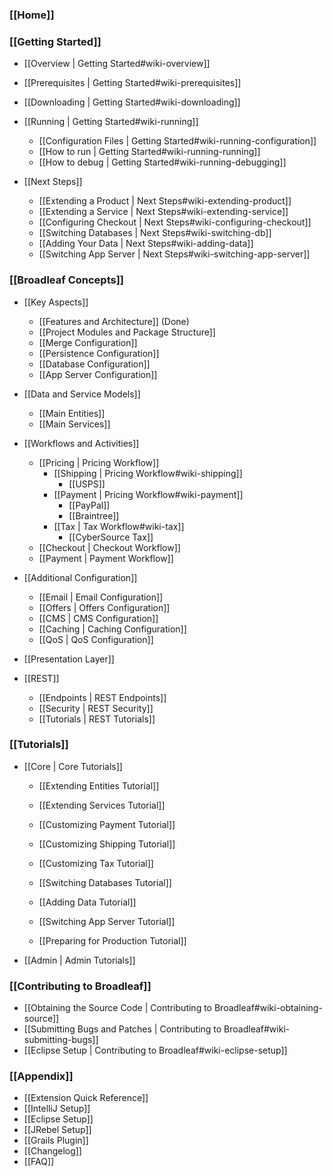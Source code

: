 ### [[Home]]

### [[Getting Started]]

- [[Overview | Getting Started#wiki-overview]]
- [[Prerequisites | Getting Started#wiki-prerequisites]]
- [[Downloading | Getting Started#wiki-downloading]]
- [[Running | Getting Started#wiki-running]]
    - [[Configuration Files | Getting Started#wiki-running-configuration]]
    - [[How to run | Getting Started#wiki-running-running]]
    - [[How to debug | Getting Started#wiki-running-debugging]]

- [[Next Steps]]
    - [[Extending a Product | Next Steps#wiki-extending-product]]
    - [[Extending a Service | Next Steps#wiki-extending-service]]
    - [[Configuring Checkout | Next Steps#wiki-configuring-checkout]]
    - [[Switching Databases | Next Steps#wiki-switching-db]]
    - [[Adding Your Data | Next Steps#wiki-adding-data]]
    - [[Switching App Server | Next Steps#wiki-switching-app-server]]

### [[Broadleaf Concepts]]

- [[Key Aspects]]
    - [[Features and Architecture]] (Done)
    - [[Project Modules and Package Structure]]
    - [[Merge Configuration]]
    - [[Persistence Configuration]]
    - [[Database Configuration]]
    - [[App Server Configuration]]

- [[Data and Service Models]]
    - [[Main Entities]]
    - [[Main Services]]

- [[Workflows and Activities]]
    - [[Pricing | Pricing Workflow]]
        - [[Shipping | Pricing Workflow#wiki-shipping]]
            - [[USPS]]
        - [[Payment | Pricing Workflow#wiki-payment]]
            - [[PayPal]]
            - [[Braintree]]
        - [[Tax | Tax Workflow#wiki-tax]]
            - [[CyberSource Tax]]
    - [[Checkout | Checkout Workflow]]
    - [[Payment | Payment Workflow]]

- [[Additional Configuration]]
    - [[Email | Email Configuration]]
    - [[Offers | Offers Configuration]]
    - [[CMS | CMS Configuration]]
    - [[Caching | Caching Configuration]]
    - [[QoS | QoS Configuration]]

- [[Presentation Layer]]

- [[REST]]
    - [[Endpoints | REST Endpoints]]
    - [[Security | REST Security]]
    - [[Tutorials | REST Tutorials]]

### [[Tutorials]]

- [[Core | Core Tutorials]]
    - [[Extending Entities Tutorial]]
    - [[Extending Services Tutorial]]

    - [[Customizing Payment Tutorial]]
    - [[Customizing Shipping Tutorial]]
    - [[Customizing Tax Tutorial]]

    - [[Switching Databases Tutorial]]
    - [[Adding Data Tutorial]]
    - [[Switching App Server Tutorial]]
    - [[Preparing for Production Tutorial]]

- [[Admin | Admin Tutorials]]

### [[Contributing to Broadleaf]]

- [[Obtaining the Source Code | Contributing to Broadleaf#wiki-obtaining-source]]
- [[Submitting Bugs and Patches | Contributing to Broadleaf#wiki-submitting-bugs]]
- [[Eclipse Setup | Contributing to Broadleaf#wiki-eclipse-setup]]

### [[Appendix]]

- [[Extension Quick Reference]]
- [[IntelliJ Setup]]
- [[Eclipse Setup]]
- [[JRebel Setup]]
- [[Grails Plugin]]
- [[Changelog]]
- [[FAQ]]
